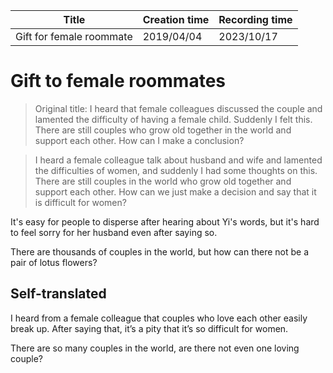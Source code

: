 | Title                    | Creation time | Recording time |
| ------------------------ | ------------- | -------------- |
| Gift for female roommate | 2019/04/04    | 2023/10/17     |

# Gift to female roommates

> Original title: I heard that female colleagues discussed the couple and lamented the difficulty of having a female child. Suddenly I felt this. There are still couples who grow old together in the world and support each other. How can I make a conclusion?

> I heard a female colleague talk about husband and wife and lamented the difficulties of women, and suddenly I had some thoughts on this. There are still couples in the world who grow old together and support each other. How can we just make a decision and say that it is difficult for women?

It's easy for people to disperse after hearing about Yi's words, but it's hard to feel sorry for her husband even after saying so.

There are thousands of couples in the world, but how can there not be a pair of lotus flowers?

## Self-translated

I heard from a female colleague that couples who love each other easily break up. After saying that, it’s a pity that it’s so difficult for women.

There are so many couples in the world, are there not even one loving couple?
